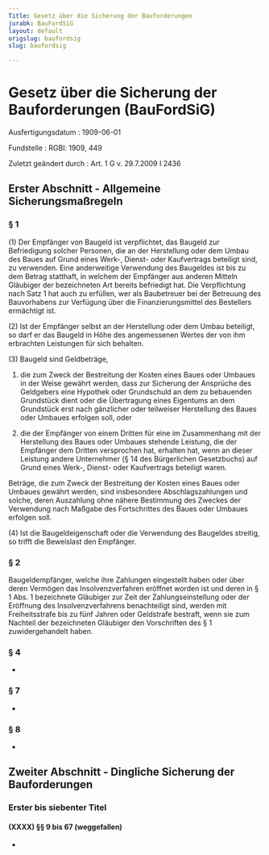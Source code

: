 ```yaml
---
Title: Gesetz über die Sicherung der Bauforderungen
jurabk: BauFordSiG
layout: default
origslug: baufordsig
slug: baufordsig

---
```


# Gesetz über die Sicherung der Bauforderungen (BauFordSiG)

Ausfertigungsdatum
:   1909-06-01

Fundstelle
:   RGBl: 1909, 449

Zuletzt geändert durch
:   Art. 1 G v. 29.7.2009 I 2436

## Erster Abschnitt - Allgemeine Sicherungsmaßregeln

### § 1

(1) Der Empfänger von Baugeld ist verpflichtet, das Baugeld zur
Befriedigung solcher Personen, die an der Herstellung oder dem Umbau
des Baues auf Grund eines Werk-, Dienst- oder Kaufvertrags beteiligt
sind, zu verwenden. Eine anderweitige Verwendung des Baugeldes ist bis
zu dem Betrag statthaft, in welchem der Empfänger aus anderen Mitteln
Gläubiger der bezeichneten Art bereits befriedigt hat. Die
Verpflichtung nach Satz 1 hat auch zu erfüllen, wer als Baubetreuer
bei der Betreuung des Bauvorhabens zur Verfügung über die
Finanzierungsmittel des Bestellers ermächtigt ist.

(2) Ist der Empfänger selbst an der Herstellung oder dem Umbau
beteiligt, so darf er das Baugeld in Höhe des angemessenen Wertes der
von ihm erbrachten Leistungen für sich behalten.

(3) Baugeld sind Geldbeträge,

1.  die zum Zweck der Bestreitung der Kosten eines Baues oder Umbaues in
    der Weise gewährt werden, dass zur Sicherung der Ansprüche des
    Geldgebers eine Hypothek oder Grundschuld an dem zu bebauenden
    Grundstück dient oder die Übertragung eines Eigentums an dem
    Grundstück erst nach gänzlicher oder teilweiser Herstellung des Baues
    oder Umbaues erfolgen soll, oder


2.  die der Empfänger von einem Dritten für eine im Zusammenhang mit der
    Herstellung des Baues oder Umbaues stehende Leistung, die der
    Empfänger dem Dritten versprochen hat, erhalten hat, wenn an dieser
    Leistung andere Unternehmer (§ 14 des Bürgerlichen Gesetzbuchs) auf
    Grund eines Werk-, Dienst- oder Kaufvertrags beteiligt waren.



Beträge, die zum Zweck der Bestreitung der Kosten eines Baues oder
Umbaues gewährt werden, sind insbesondere Abschlagszahlungen und
solche, deren Auszahlung ohne nähere Bestimmung des Zweckes der
Verwendung nach Maßgabe des Fortschrittes des Baues oder Umbaues
erfolgen soll.

(4) Ist die Baugeldeigenschaft oder die Verwendung des Baugeldes
streitig, so trifft die Beweislast den Empfänger.

### § 2

Baugeldempfänger, welche ihre Zahlungen eingestellt haben oder über
deren Vermögen das Insolvenzverfahren eröffnet worden ist und deren in
§ 1 Abs. 1 bezeichnete Gläubiger zur Zeit der Zahlungseinstellung oder
der Eröffnung des Insolvenzverfahrens benachteiligt sind, werden mit
Freiheitsstrafe bis zu fünf Jahren oder Geldstrafe bestraft, wenn sie
zum Nachteil der bezeichneten Gläubiger den Vorschriften des § 1
zuwidergehandelt haben.

### § 4

-

### § 7

-

### § 8

-

## Zweiter Abschnitt - Dingliche Sicherung der Bauforderungen

### Erster bis siebenter Titel

#### (XXXX) §§ 9 bis 67 (weggefallen)

-


